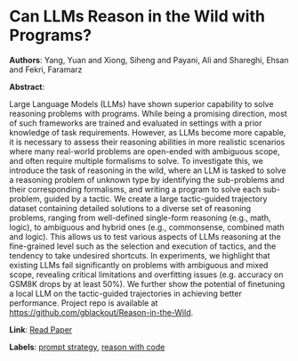# Can LLMs Reason in the Wild with Programs?

**Authors**: Yang, Yuan and Xiong, Siheng and Payani, Ali and Shareghi, Ehsan and Fekri, Faramarz

**Abstract**:

Large Language Models (LLMs) have shown superior capability to solve reasoning problems with programs. While being a promising direction, most of such frameworks are trained and evaluated in settings with a prior knowledge of task requirements. However, as LLMs become more capable, it is necessary to assess their reasoning abilities in more realistic scenarios where many real-world problems are open-ended with ambiguous scope, and often require multiple formalisms to solve. To investigate this, we introduce the task of reasoning in the wild, where an LLM is tasked to solve a reasoning problem of unknown type by identifying the sub-problems and their corresponding formalisms, and writing a program to solve each sub-problem, guided by a tactic. We create a large tactic-guided trajectory dataset containing detailed solutions to a diverse set of reasoning problems, ranging from well-defined single-form reasoning (e.g., math, logic), to ambiguous and hybrid ones (e.g., commonsense, combined math and logic). This allows us to test various aspects of LLMs reasoning at the fine-grained level such as the selection and execution of tactics, and the tendency to take undesired shortcuts. In experiments, we highlight that existing LLMs fail significantly on problems with ambiguous and mixed scope, revealing critical limitations and overfitting issues (e.g. accuracy on GSM8K drops by at least 50%). We further show the potential of finetuning a local LLM on the tactic-guided trajectories in achieving better performance. Project repo is available at https://github.com/gblackout/Reason-in-the-Wild.

**Link**: [Read Paper](https://aclanthology.org/2024.findings-emnlp.573)

**Labels**: [prompt strategy](../../labels/prompt_strategy.md), [reason with code](../../labels/reason_with_code.md)

